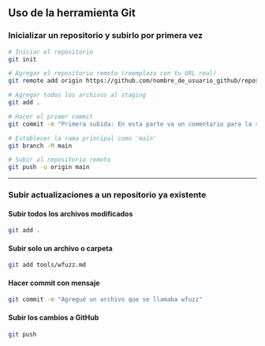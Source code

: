 ## Uso de la herramienta Git

### Inicializar un repositorio y subirlo por primera vez

```bash
# Iniciar el repositorio
git init

# Agregar el repositorio remoto (reemplaza con tu URL real)
git remote add origin https://github.com/nombre_de_usuario_github/repositorio_donde_subiras_cosas.git

# Agregar todos los archivos al staging
git add .

# Hacer el primer commit
git commit -m "Primera subida: En esta parte va un comentario para la subida"

# Establecer la rama principal como 'main'
git branch -M main

# Subir al repositorio remoto
git push -u origin main
```

---

### Subir actualizaciones a un repositorio ya existente

#### Subir todos los archivos modificados

```bash
git add .
```

#### Subir solo un archivo o carpeta

```bash
git add tools/wfuzz.md
```

#### Hacer commit con mensaje

```bash
git commit -m "Agregué un archivo que se llamaba wfuzz"
```

#### Subir los cambios a GitHub

```bash
git push
```
